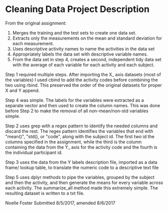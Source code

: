 # Cleaning Data Project Description

From the original assignment:

<ol>
<li>Merges the training and the test sets to create one data set.</li>
<li>Extracts only the measurements on the mean and standard deviation for each measurement.</li>
<li>Uses descriptive activity names to name the activities in the data set</li>
<li>Appropriately labels the data set with descriptive variable names.</li>
<li>From the data set in step 4, creates a second, independent tidy data set with the average of each variable for each activity and each subject.</li>
</ol>

Step 1 required multiple steps.  After importing the X_ axis datasets (most of the variables)
I used cbind to add the activity codes before combining the two using rbind.  This preserved the order 
of the original datasets for proper X and Y append.  

Step 4 was simple.  The labels for the variables were extracted 
as a separate vector and then used to create the column names. This was done before Step 2 
to make the removal of all non-mean/non-std variables simple.

Step 2 uses grep with a regex pattern to identify the needed columns and discard the rest.
The regex pattern identifies the variables that end with "mean()", "std(), or "code", along with the subject id.  The 
first two id the columns specified in the assignment, while the third is the column containing
the data from the Y_ axis for the activity code and the fourth is the individual participant id.

Step 3 uses the data from the Y labels description file, imported as a data frame/
lookup table, to translate the numeric code to a descriptive text file

Step 5 uses dplyr methods to pipe the variables, grouped by the subject and then the activity, and then 
generate the means for every variable across each activity.  The summarize_all method 
made this extremely simple.  The resulting dataset is written to a txt file.

Noelle Foster
Submitted 8/5/2017,
amended 8/6/2017